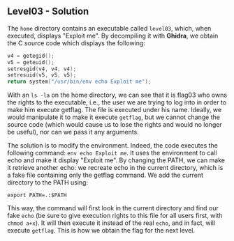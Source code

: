 ## **Level03 - Solution**

The `home` directory contains an executable called `level03`, which, when executed, displays "Exploit me". By decompiling it with **Ghidra**, we obtain the C source code which displays the following:

```c
v4 = getegid();
v5 = geteuid();
setresgid(v4, v4, v4);
setresuid(v5, v5, v5);
return system("/usr/bin/env echo Exploit me");
```
With an `ls -la` on the home directory, we can see that it is flag03 who owns the rights to the executable, i.e., the user we are trying to log into in order to make him execute getflag. The file is executed under his name. Ideally, we would manipulate it to make it execute `getflag`, but we cannot change the source code (which would cause us to lose the rights and would no longer be useful), nor can we pass it any arguments.

The solution is to modify the environment. Indeed, the code executes the following command: `env echo Exploit me`. It uses the environment to call echo and make it display "Exploit me". By changing the PATH, we can make it retrieve another echo: we recreate echo in the current directory, which is a fake file containing only the getflag command. We add the current directory to the PATH using:

```
export PATH=.:$PATH
```
This way, the command will first look in the current directory and find our fake `echo` (be sure to give execution rights to this file for all users first, with `chmod a+x`). It will then execute it instead of the real `echo`, and in fact, will execute `getflag`. This is how we obtain the flag for the next level.
